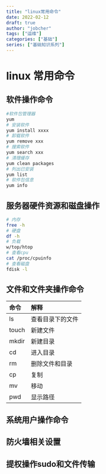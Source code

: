 ```yaml
---
title: "linux常用命令"
date: 2022-02-12
draft: true
author: "jobcher"
tags: ["运维"]
categories: ["基础"]
series: ["基础知识系列"]
---
```

# linux 常用命令

## 软件操作命令
```sh
#软件包管理器
yum 
# 安装软件
yum install xxxx
# 卸载软件
yum remove xxx
# 搜索软件
yum search xxx
# 清理缓存
yum clean packages
# 列出已安装
yum list
# 软件包信息
yum info
```
## 服务器硬件资源和磁盘操作
```sh
# 内存
free -h
# 硬盘
df -h
# 负载
w/top/htop
# 查看cpu
cat /proc/cpuinfo
# 查看磁盘
fdisk -l
```

## 文件和文件夹操作命令
|命令|解释|
|:----|:----|
|ls|查看目录下的文件|
|touch|新建文件|
|mkdir|新建目录|
|cd|进入目录|
|rm|删除文件和目录|
|cp|复制|
|mv|移动|
|pwd|显示路径|
## 系统用户操作命令

## 防火墙相关设置

## 提权操作sudo和文件传输

